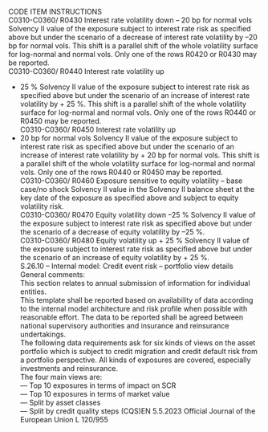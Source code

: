  
CODE  ITEM  INSTRUCTIONS  
C0310-C0360/ 
R0430  Interest rate volatility down – 
20 bp for normal vols  Solvency II value of the exposure subject to interest rate risk as specified above 
but under the scenario of a decrease of interest rate volatility by –20 bp for 
normal vols. 
This shift is a parallel shift of the whole volatility surface for log-normal and 
normal vols. 
Only one of the rows R0420 or R0430 may be reported.  
C0310-C0360/ 
R0440  Interest rate volatility up 
+ 25 %  Solvency II value of the exposure subject to interest rate risk as specified above 
but under the scenario of an increase of interest rate volatility by + 25 %. 
This shift is a parallel shift of the whole volatility surface for log-normal and 
normal vols. 
Only one of the rows R0440 or R0450 may be reported.  
C0310-C0360/ 
R0450  Interest rate volatility up 
+ 20 bp for normal vols  Solvency II value of the exposure subject to interest rate risk as specified above 
but under the scenario of an increase of interest rate volatility by + 20 bp for 
normal vols. 
This shift is a parallel shift of the whole volatility surface for log-normal and 
normal vols. 
Only one of the rows R0440 or R0450 may be reported.  
C0310-C0360/ 
R0460  Exposure sensitive to equity 
volatility – base case/no shock  Solvency II value in the Solvency II balance sheet at the key date of the exposure 
as specified above and subject to equity volatility risk.  
C0310-C0360/ 
R0470  Equity volatility down –25 %  Solvency II value of the exposure subject to interest rate risk as specified above 
but under the scenario of a decrease of equity volatility by –25 %.  
C0310-C0360/ 
R0480  Equity volatility up + 25 %  Solvency II value of the exposure subject to interest rate risk as specified above 
but under the scenario of an increase of equity volatility by + 25 %.  
S.26.10 – Internal model: Credit event risk – portfolio view details  
General comments:  
This section relates to annual submission of information for individual entities.  
This template shall be reported based on availability of data according to the internal model architecture and risk profile 
when possible with reasonable effort. The data to be reported shall be agreed between national supervisory authorities 
and insurance and reinsurance undertakings.  
The following data requirements ask for six kinds of views on the asset portfolio which is subject to credit migration 
and credit default risk from a portfolio perspective. All kinds of exposures are covered, especially investments and 
reinsurance.  
The four main views are:  
— Top 10 exposures in terms of impact on SCR  
— Top 10 exposures in terms of market value  
— Split by asset classes  
— Split by credit quality steps (CQS)EN  5.5.2023 Official Journal of the European Union L 120/955